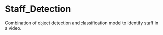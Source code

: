 # Staff_Detection
Combination of object detection and classification model to identify staff in a video.
